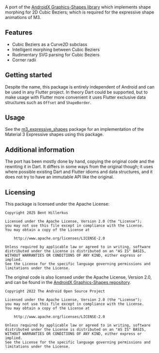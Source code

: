 A port of the [AndroidX Graphics-Shapes library](https://cs.android.com/androidx/platform/frameworks/support/+/androidx-main:graphics/graphics-shapes/) which implements shape morphing for 2D Cubic Beziers; which is required for the expressive shape animations of M3.

## Features

- Cubic Beziers as a Curve2D subclass
- Intelligent morphing between Cubic Beziers
- Rudimentary SVG parsing for Cubic Beziers
- Corner radii

## Getting started

Despite the name, this package is entirely independent of Android and can be used in any Flutter project.
In theory Dart could be supported, but to make usage with Flutter more convenient it uses Flutter exclusive data structures such as `Offset` and `ShapeBorder`.

## Usage

See the [m3_expressive_shapes](https://pub.dev/packages/m3_expressive_shapes) package for an implementation of the Material 3 Expressive shapes using this package.

## Additional information

The port has been mostly done by hand, copying the original code and the rewriting it in Dart.
It differs in some ways from the original though; it uses where possible existing Dart and Flutter idioms and data structures,
and it does not try to have an immutable API like the original.

## Licensing

This package is licensed under the Apache License:

```
Copyright 2025 Bent Hillerkus

Licensed under the Apache License, Version 2.0 (the "License");
you may not use this file except in compliance with the License.
You may obtain a copy of the License at

    http://www.apache.org/licenses/LICENSE-2.0

Unless required by applicable law or agreed to in writing, software
distributed under the License is distributed on an "AS IS" BASIS,
WITHOUT WARRANTIES OR CONDITIONS OF ANY KIND, either express or implied.
See the License for the specific language governing permissions and
limitations under the License.
```

The original code is also licensed under the Apache License, Version 2.0, and can be found in the [AndroidX Graphics-Shapes repository](https://cs.android.com/androidx/platform/frameworks/support/+/androidx-main:graphics/graphics-shapes/).

```
Copyright 2022 The Android Open Source Project

Licensed under the Apache License, Version 2.0 (the "License");
you may not use this file except in compliance with the License.
You may obtain a copy of the License at

    http://www.apache.org/licenses/LICENSE-2.0

Unless required by applicable law or agreed to in writing, software
distributed under the License is distributed on an "AS IS" BASIS,
WITHOUT WARRANTIES OR CONDITIONS OF ANY KIND, either express or implied.
See the License for the specific language governing permissions and
limitations under the License.
```
